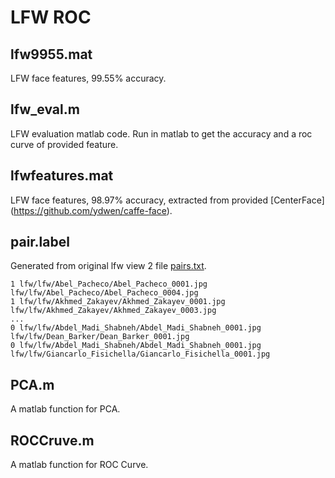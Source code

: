 # LFW ROC

## lfw9955.mat

LFW face features, 99.55% accuracy.

## lfw_eval.m

LFW evaluation matlab code. Run in matlab to get the accuracy and a roc curve of provided feature.

## lfwfeatures.mat

LFW face features, 98.97% accuracy, extracted from provided [CenterFace] (https://github.com/ydwen/caffe-face).

## pair.label

Generated from original lfw view 2 file [pairs.txt](http://vis-www.cs.umass.edu/lfw/pairs.txt). 

    1 lfw/lfw/Abel_Pacheco/Abel_Pacheco_0001.jpg lfw/lfw/Abel_Pacheco/Abel_Pacheco_0004.jpg
    1 lfw/lfw/Akhmed_Zakayev/Akhmed_Zakayev_0001.jpg lfw/lfw/Akhmed_Zakayev/Akhmed_Zakayev_0003.jpg
    ...
    0 lfw/lfw/Abdel_Madi_Shabneh/Abdel_Madi_Shabneh_0001.jpg lfw/lfw/Dean_Barker/Dean_Barker_0001.jpg
    0 lfw/lfw/Abdel_Madi_Shabneh/Abdel_Madi_Shabneh_0001.jpg lfw/lfw/Giancarlo_Fisichella/Giancarlo_Fisichella_0001.jpg


## PCA.m

A matlab function for PCA.

## ROCCruve.m

A matlab function for ROC Curve.
